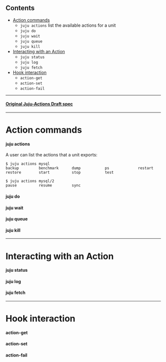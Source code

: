 ## Contents
 - [Action commands](#action-commands)
   - `juju actions` list the available actions for a unit
   - `juju do`
   - `juju wait`
   - `juju queue`
   - `juju kill`
 - [Interacting with an Action](#interacting-with-an-action)
   - `juju status`
   - `juju log`
   - `juju fetch`
 - [Hook interaction](#hook-interaction)
   - `action-get`
   - `action-set`
   - `action-fail`

---

#### [Original Juju-Actions Draft spec](https://docs.google.com/document/d/14W1-QqB1pXZxyZW5QzFFoDwxxeQXBUzgj8IUkLId6cc/edit#heading=h.q6wtcjv2r9h)

---

# Action commands

#### juju actions
A user can list the actions that a unit exports:
```
$ juju actions mysql
backup         benchmark      dump           ps             restart        
restore        start          stop           test
```
```
$ juju actions mysql/2
pause          resume         sync
```

#### juju do

#### juju wait

#### juju queue

#### juju kill

---

# Interacting with an Action

#### juju status

#### juju log

#### juju fetch

---

# Hook interaction

#### action-get

#### action-set

#### action-fail